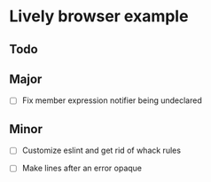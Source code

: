 

# Lively browser example

## Todo

## Major

- [ ] Fix member expression notifier being undeclared

## Minor

- [ ] Customize eslint and get rid of whack rules
- [ ] Make lines after an error opaque


